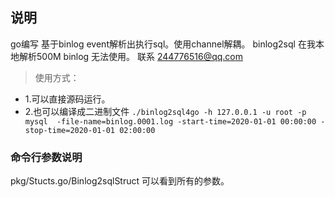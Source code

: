 ## 说明
go编写 基于binlog event解析出执行sql。使用channel解耦。
binlog2sql 在我本地解析500M binlog 无法使用。
联系 244776516@qq.com
>使用方式：
- 1.可以直接源码运行。
- 2.也可以编译成二进制文件
	`./binlog2sql4go -h 127.0.0.1 -u root
            		-p mysql  -file-name=binlog.0001.log -start-time=2020-01-01 00:00:00 -stop-time=2020-01-01 02:00:00`

### 命令行参数说明
pkg/Stucts.go/Binlog2sqlStruct 可以看到所有的参数。